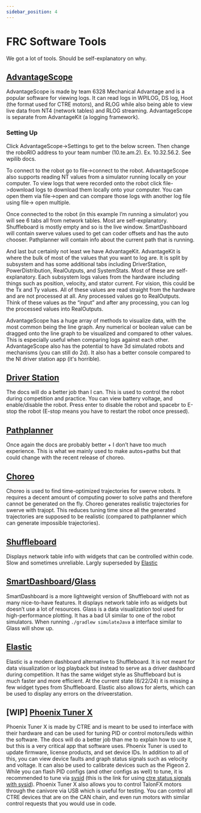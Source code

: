 ```yaml
---
sidebar_position: 4
---
```

# FRC Software Tools

We got a lot of tools. Should be self-explanatory on why.

## [AdvantageScope](https://github.com/Mechanical-Advantage/AdvantageScope)

AdvantageScope is made by team 6328 Mechanical Advantage and is a popular software for viewing logs. It can read logs in WPILOG, DS log, Hoot (the format used for CTRE motors), and RLOG while also being able to view live data from NT4 (network tables) and RLOG streaming. AdvantageScope is separate from AdvantageKit (a logging framework).

### Setting Up

Click AdvantageScope->Settings to get to the below screen. Then change the roboRIO address to your team number (10.te.am.2). Ex. 10.32.56.2. See wpilib docs.

To connect to the robot go to file->connect to the robot. AdvantageScope also supports reading NT values from a simulator running locally on your computer. To view logs that were recorded onto the robot click file->download logs to download them locally onto your computer. You can open them via file->open and can compare those logs with another log file using file-> open multiple.
 
Once connected to the robot (in this example I’m running a simulator) you will see 6 tabs all from network tables. Most are self-explanatory. Shuffleboard is mostly empty and so is the live window.   SmartDashboard will contain swerve values used to get can coder offsets and has the auto chooser. Pathplanner will contain info about the current path that is running.

And last but certainly not least we have AdvantageKit. AdvantageKit is where the bulk of most of the values that you want to log are. It is split by subsystem and has some additional tabs including DriverStation, PowerDistribution, RealOutputs, and SystemStats. Most of these are self-explanatory. Each subsystem logs values from the hardware including things such as position, velocity, and stator current. For vision, this could be the Tx and Ty values. All of these values are read straight from the hardware and are not processed at all. Any processed values go to RealOutputs. Think of these values as the “input” and after any processing, you can log the processed values into RealOutputs.

AdvantageScope has a huge array of methods to visualize data, with the most common being the line graph. Any numerical or boolean value can be dragged onto the line graph to be visualized and compared to other values. This is especially useful when comparing logs against each other. AdvantageScope also has the potential to have 3d simulated robots and mechanisms (you can still do 2d). It also has a better console compared to the NI driver station app (it's horrible).

## [Driver Station](https://docs.wpilib.org/en/stable/docs/software/driverstation/driver-station.html)
The docs will do a better job than I can. This is used to control the robot during competition and practice. You can view battery voltage, and enable/disable the robot. Press enter to disable the robot and spacebr to E-stop the robot (E-stop means you have to restart the robot once pressed).  

## [Pathplanner](https://pathplanner.dev/gui-editing-paths-and-autos.html#paths)

Once again the docs are probably better + I don’t have too much experience. This is what we mainly used to make autos+paths but that could change with the recent release of choreo.

## [Choreo](https://sleipnirgroup.github.io/Choreo/)

Choreo is used to find time-optimized trajectories for swerve robots. It requires a decent amount of computing power to solve paths and therefore cannot be generated on the fly. Choreo generates realistic trajectories for swerve with trajopt. This reduces tuning time since all the generated trajectories are supposed to be realistic (compared to pathplanner which can generate impossible trajectories). 

## [Shuffleboard](https://docs.wpilib.org/en/stable/docs/software/dashboards/shuffleboard/index.html)

Displays network table info with widgets that can be controlled within code. Slow and sometimes unreliable. Largly superseded by [Elastic](#elastic)

## [SmartDashboard](https://docs.wpilib.org/en/stable/docs/software/dashboards/smartdashboard/index.html)/[Glass](https://docs.wpilib.org/en/stable/docs/software/dashboards/glass/index.html)

SmartDashboard is a more lightweight version of Shuffleboard with not as many nice-to-have features. It displays network table info as widgets but doesn’t use a lot of resources.
 Glass is a data visualization tool used for high-performance plotting. It has a bad UI similar to one of the robot simulators. When running `./gradlew simulateJava` a interface similar to Glass will show up. 

## [Elastic](https://github.com/Gold872/elastic-dashboard)

Elastic is a modern dashboard alternative to Shuffleboard. It is not meant for data visualization or log playback but instead to serve as a driver dashboard during competition. It has the same widget style as Shuffleboard but is much faster and more efficient. At the current state (6/22/24)  it is missing a few widget types from Shuffleboard. Elastic also allows for alerts, which can be used to display any errors on the driveerstation. 

## [WIP] [Phoenix Tuner X](https://v6.docs.ctr-electronics.com/en/stable/docs/tuner/index.html)

Phoenix Tuner X is made by CTRE and is meant to be used to interface with their hardware and can be used for tuning PID or control motors/leds within the software. The docs will do a better job than me to explain how to use it, but this is a very critical app that software uses. Phoenix Tuner is used to update firmware, license products, and set device IDs. In addition to all of this, you can view device faults and graph status signals such as velocity and voltage. It can also be used to calibrate devices such as the Pigeon 2. While you can flash PID configs (and other configs as well) to tune, it is recommended to tune via [sysid](https://docs.wpilib.org/en/stable/docs/software/advanced-controls/system-identification/introduction.html) (this is the link for using [ctre status signals with sysid](https://v6.docs.ctr-electronics.com/en/stable/docs/api-reference/wpilib-integration/sysid-integration/index.html)). Phoenix Tuner X also allows you to control TalonFX motors through the canivore via USB which is useful for testing. You can control all CTRE devices that are on the CAN chain, and even run motors with similar control requests that you would use in code.  
